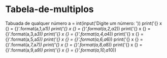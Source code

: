 # Tabela-de-multiplos
Tabuada de qualquer número
a = int(input('Digite um número: '))
print('{} x {} =  {}'.format(a,1,a*1))
print('{} x {} =  {}'.format(a,2,a*2))
print('{} x {} =  {}'.format(a,3,a*3))
print('{} x {} =  {}'.format(a,4,a*4))
print('{} x {} =  {}'.format(a,5,a*5))
print('{} x {} =  {}'.format(a,6,a*6))
print('{} x {} =  {}'.format(a,7,a*7))
print('{} x {} =  {}'.format(a,8,a*8))
print('{} x {} =  {}'.format(a,9,a*9))
print('{} x {} =  {}'.format(a,10,a*10))

